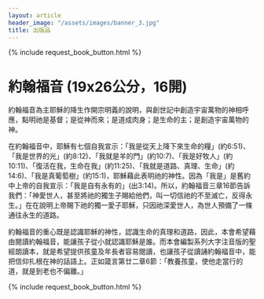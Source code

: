```yaml
---
layout: article
header_image: "/assets/images/banner_3.jpg"
title: 出版品
---
```


{% include request_book_button.html %}

#  約翰福音 (19x26公分，16開)

 
 約翰福音為主耶穌的降生作開宗明義的說明，與創世記中創造宇宙萬物的神相呼應，點明祂是基督；是從神而來；是道成肉身；是生命的主；是創造宇宙萬物的神。

在約翰福音中，耶穌有七個自我宣示：「我是從天上降下來生命的糧」(約6:51)、「我是世界的光」(約8:12)、「我就是羊的門」(約10:7)、「我是好牧人」(約10:11)、「復活在我，生命在我」(約11:25)、「我就是道路、真理、生命」(約14:6)、「我是真葡萄樹」(約15:1)，耶穌藉此表明祂的神性。因為「我是」是舊約中上帝的自我宣示：「我是自有永有的」(出3:14)。所以，約翰福音三章16節告訴我們：「神愛世人，甚至將祂的獨生子賜給他們，叫一切信祂的不至滅亡，反得永生。」在在說明上帝賜下祂的獨一愛子耶穌，只因祂深愛世人，為世人預備了一條通往永生的道路。

約翰福音的重心既是認識耶穌的神性，認識生命的真理和道路，因此，本會希望藉由閱讀約翰福音，能讓孩子從小就認識耶穌是誰。而本會編製系列大字注音版的聖經朗讀本，就是希望提供孩童及年長者容易閱讀，也讓孩子從讀誦約翰福音中，能把信仰扎根在神的話語上。正如箴言第廿二章6節：「教養孩童，使他走當行的道，就是到老也不偏離。」

{% include request_book_button.html %}
